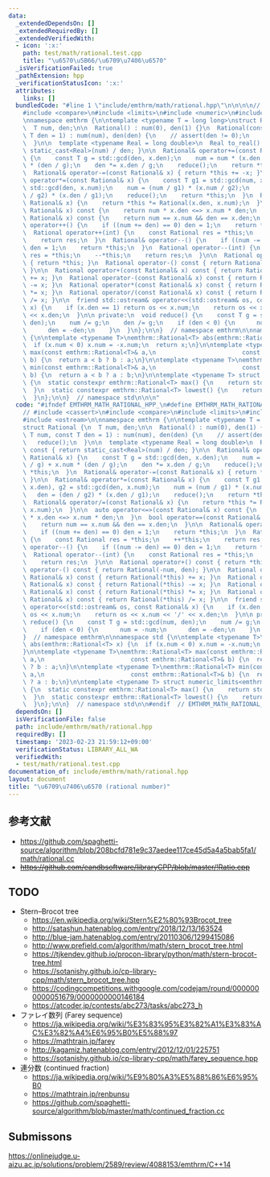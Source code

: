 ```yaml
---
data:
  _extendedDependsOn: []
  _extendedRequiredBy: []
  _extendedVerifiedWith:
  - icon: ':x:'
    path: test/math/rational.test.cpp
    title: "\u6570\u5B66/\u6709\u7406\u6570"
  _isVerificationFailed: true
  _pathExtension: hpp
  _verificationStatusIcon: ':x:'
  attributes:
    links: []
  bundledCode: "#line 1 \"include/emthrm/math/rational.hpp\"\n\n\n\n// #include <cassert>\n\
    #include <compare>\n#include <limits>\n#include <numeric>\n#include <ostream>\n\
    \nnamespace emthrm {\n\ntemplate <typename T = long long>\nstruct Rational {\n\
    \  T num, den;\n\n  Rational() : num(0), den(1) {}\n  Rational(const T num, const\
    \ T den = 1) : num(num), den(den) {\n    // assert(den != 0);\n    reduce();\n\
    \  }\n\n  template <typename Real = long double>\n  Real to_real() const { return\
    \ static_cast<Real>(num) / den; }\n\n  Rational& operator+=(const Rational& x)\
    \ {\n    const T g = std::gcd(den, x.den);\n    num = num * (x.den / g) + x.num\
    \ * (den / g);\n    den *= x.den / g;\n    reduce();\n    return *this;\n  }\n\
    \  Rational& operator-=(const Rational& x) { return *this += -x; }\n\n  Rational&\
    \ operator*=(const Rational& x) {\n    const T g1 = std::gcd(num, x.den), g2 =\
    \ std::gcd(den, x.num);\n    num = (num / g1) * (x.num / g2);\n    den = (den\
    \ / g2) * (x.den / g1);\n    reduce();\n    return *this;\n  }\n  Rational& operator/=(const\
    \ Rational& x) {\n    return *this *= Rational(x.den, x.num);\n  }\n\n  auto operator<=>(const\
    \ Rational& x) const {\n    return num * x.den <=> x.num * den;\n  }\n  bool operator==(const\
    \ Rational& x) const {\n    return num == x.num && den == x.den;\n  }\n\n  Rational&\
    \ operator++() {\n    if ((num += den) == 0) den = 1;\n    return *this;\n  }\n\
    \  Rational operator++(int) {\n    const Rational res = *this;\n    ++*this;\n\
    \    return res;\n  }\n  Rational& operator--() {\n    if ((num -= den) == 0)\
    \ den = 1;\n    return *this;\n  }\n  Rational operator--(int) {\n    const Rational\
    \ res = *this;\n    --*this;\n    return res;\n  }\n\n  Rational operator+() const\
    \ { return *this; }\n  Rational operator-() const { return Rational(-num, den);\
    \ }\n\n  Rational operator+(const Rational& x) const { return Rational(*this)\
    \ += x; }\n  Rational operator-(const Rational& x) const { return Rational(*this)\
    \ -= x; }\n  Rational operator*(const Rational& x) const { return Rational(*this)\
    \ *= x; }\n  Rational operator/(const Rational& x) const { return Rational(*this)\
    \ /= x; }\n\n  friend std::ostream& operator<<(std::ostream& os, const Rational&\
    \ x) {\n    if (x.den == 1) return os << x.num;\n    return os << x.num << '/'\
    \ << x.den;\n  }\n\n private:\n  void reduce() {\n    const T g = std::gcd(num,\
    \ den);\n    num /= g;\n    den /= g;\n    if (den < 0) {\n      num = -num;\n\
    \      den = -den;\n    }\n  }\n};\n\n}  // namespace emthrm\n\nnamespace std\
    \ {\n\ntemplate <typename T>\nemthrm::Rational<T> abs(emthrm::Rational<T> x) {\n\
    \  if (x.num < 0) x.num = -x.num;\n  return x;\n}\n\ntemplate <typename T>\nemthrm::Rational<T>\
    \ max(const emthrm::Rational<T>& a,\n                        const emthrm::Rational<T>&\
    \ b) {\n  return a < b ? b : a;\n}\n\ntemplate <typename T>\nemthrm::Rational<T>\
    \ min(const emthrm::Rational<T>& a,\n                        const emthrm::Rational<T>&\
    \ b) {\n  return a < b ? a : b;\n}\n\ntemplate <typename T> struct numeric_limits<emthrm::Rational<T>>\
    \ {\n  static constexpr emthrm::Rational<T> max() {\n    return std::numeric_limits<T>::max();\n\
    \  }\n  static constexpr emthrm::Rational<T> lowest() {\n    return std::numeric_limits<T>::lowest();\n\
    \  }\n};\n\n}  // namespace std\n\n\n"
  code: "#ifndef EMTHRM_MATH_RATIONAL_HPP_\n#define EMTHRM_MATH_RATIONAL_HPP_\n\n\
    // #include <cassert>\n#include <compare>\n#include <limits>\n#include <numeric>\n\
    #include <ostream>\n\nnamespace emthrm {\n\ntemplate <typename T = long long>\n\
    struct Rational {\n  T num, den;\n\n  Rational() : num(0), den(1) {}\n  Rational(const\
    \ T num, const T den = 1) : num(num), den(den) {\n    // assert(den != 0);\n \
    \   reduce();\n  }\n\n  template <typename Real = long double>\n  Real to_real()\
    \ const { return static_cast<Real>(num) / den; }\n\n  Rational& operator+=(const\
    \ Rational& x) {\n    const T g = std::gcd(den, x.den);\n    num = num * (x.den\
    \ / g) + x.num * (den / g);\n    den *= x.den / g;\n    reduce();\n    return\
    \ *this;\n  }\n  Rational& operator-=(const Rational& x) { return *this += -x;\
    \ }\n\n  Rational& operator*=(const Rational& x) {\n    const T g1 = std::gcd(num,\
    \ x.den), g2 = std::gcd(den, x.num);\n    num = (num / g1) * (x.num / g2);\n \
    \   den = (den / g2) * (x.den / g1);\n    reduce();\n    return *this;\n  }\n\
    \  Rational& operator/=(const Rational& x) {\n    return *this *= Rational(x.den,\
    \ x.num);\n  }\n\n  auto operator<=>(const Rational& x) const {\n    return num\
    \ * x.den <=> x.num * den;\n  }\n  bool operator==(const Rational& x) const {\n\
    \    return num == x.num && den == x.den;\n  }\n\n  Rational& operator++() {\n\
    \    if ((num += den) == 0) den = 1;\n    return *this;\n  }\n  Rational operator++(int)\
    \ {\n    const Rational res = *this;\n    ++*this;\n    return res;\n  }\n  Rational&\
    \ operator--() {\n    if ((num -= den) == 0) den = 1;\n    return *this;\n  }\n\
    \  Rational operator--(int) {\n    const Rational res = *this;\n    --*this;\n\
    \    return res;\n  }\n\n  Rational operator+() const { return *this; }\n  Rational\
    \ operator-() const { return Rational(-num, den); }\n\n  Rational operator+(const\
    \ Rational& x) const { return Rational(*this) += x; }\n  Rational operator-(const\
    \ Rational& x) const { return Rational(*this) -= x; }\n  Rational operator*(const\
    \ Rational& x) const { return Rational(*this) *= x; }\n  Rational operator/(const\
    \ Rational& x) const { return Rational(*this) /= x; }\n\n  friend std::ostream&\
    \ operator<<(std::ostream& os, const Rational& x) {\n    if (x.den == 1) return\
    \ os << x.num;\n    return os << x.num << '/' << x.den;\n  }\n\n private:\n  void\
    \ reduce() {\n    const T g = std::gcd(num, den);\n    num /= g;\n    den /= g;\n\
    \    if (den < 0) {\n      num = -num;\n      den = -den;\n    }\n  }\n};\n\n\
    }  // namespace emthrm\n\nnamespace std {\n\ntemplate <typename T>\nemthrm::Rational<T>\
    \ abs(emthrm::Rational<T> x) {\n  if (x.num < 0) x.num = -x.num;\n  return x;\n\
    }\n\ntemplate <typename T>\nemthrm::Rational<T> max(const emthrm::Rational<T>&\
    \ a,\n                        const emthrm::Rational<T>& b) {\n  return a < b\
    \ ? b : a;\n}\n\ntemplate <typename T>\nemthrm::Rational<T> min(const emthrm::Rational<T>&\
    \ a,\n                        const emthrm::Rational<T>& b) {\n  return a < b\
    \ ? a : b;\n}\n\ntemplate <typename T> struct numeric_limits<emthrm::Rational<T>>\
    \ {\n  static constexpr emthrm::Rational<T> max() {\n    return std::numeric_limits<T>::max();\n\
    \  }\n  static constexpr emthrm::Rational<T> lowest() {\n    return std::numeric_limits<T>::lowest();\n\
    \  }\n};\n\n}  // namespace std\n\n#endif  // EMTHRM_MATH_RATIONAL_HPP_\n"
  dependsOn: []
  isVerificationFile: false
  path: include/emthrm/math/rational.hpp
  requiredBy: []
  timestamp: '2023-02-23 21:59:12+09:00'
  verificationStatus: LIBRARY_ALL_WA
  verifiedWith:
  - test/math/rational.test.cpp
documentation_of: include/emthrm/math/rational.hpp
layout: document
title: "\u6709\u7406\u6570 (rational number)"
---
```



## 参考文献

- https://github.com/spaghetti-source/algorithm/blob/208bcfd781e9c37aedee117ce45d5a4a5bab5fa1/math/rational.cc
- ~~https://github.com/eandbsoftware/libraryCPP/blob/master/!Ratio.cpp~~


## TODO

- Stern–Brocot tree
  - https://en.wikipedia.org/wiki/Stern%E2%80%93Brocot_tree
  - http://satashun.hatenablog.com/entry/2018/12/13/163524
  - http://blue-jam.hatenablog.com/entry/20110306/1299415086
  - http://www.prefield.com/algorithm/math/stern_brocot_tree.html
  - https://tjkendev.github.io/procon-library/python/math/stern-brocot-tree.html
  - https://sotanishy.github.io/cp-library-cpp/math/stern_brocot_tree.hpp
  - https://codingcompetitions.withgoogle.com/codejam/round/0000000000051679/0000000000146184
  - https://atcoder.jp/contests/abc273/tasks/abc273_h
- ファレイ数列 (Farey sequence)
  - https://ja.wikipedia.org/wiki/%E3%83%95%E3%82%A1%E3%83%AC%E3%82%A4%E6%95%B0%E5%88%97
  - https://mathtrain.jp/farey
  - http://kagamiz.hatenablog.com/entry/2012/12/01/225751
  - https://sotanishy.github.io/cp-library-cpp/math/farey_sequence.hpp
- 連分数 (continued fraction)
  - https://ja.wikipedia.org/wiki/%E9%80%A3%E5%88%86%E6%95%B0
  - https://mathtrain.jp/renbunsu
  - https://github.com/spaghetti-source/algorithm/blob/master/math/continued_fraction.cc


## Submissons

https://onlinejudge.u-aizu.ac.jp/solutions/problem/2589/review/4088153/emthrm/C++14
